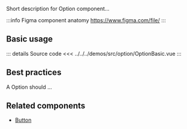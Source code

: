 Short description for Option component...

:::info Figma component anatomy
https://www.figma.com/file/
:::

## Basic usage

<OptionBasic />

::: details Source code
<<< ../../../demos/src/option/OptionBasic.vue
:::

## Best practices

A Option should ...

## Related components

- [Button](/components/button/button.doc)
